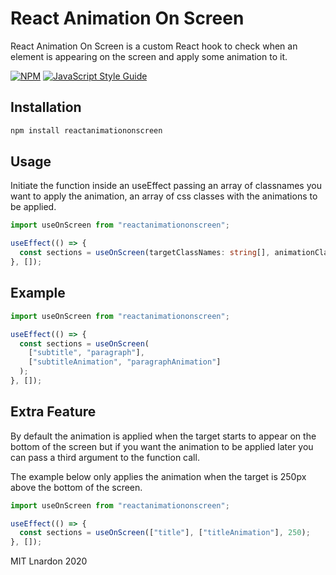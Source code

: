 # React Animation On Screen

React Animation On Screen is a custom React hook to check when an element is appearing on the screen and apply some animation to it.

[![NPM](https://img.shields.io/npm/v/reactanimationonscreen.svg)](https://www.npmjs.com/package/reactanimationonscreen) [![JavaScript Style Guide](https://img.shields.io/badge/code_style-standard-brightgreen.svg)](https://standardjs.com)

## Installation

```bash
npm install reactanimationonscreen
```

## Usage

Initiate the function inside an useEffect passing an array of classnames you want to apply the animation, an array of css classes with the animations to be applied.

```ts
import useOnScreen from "reactanimationonscreen";

useEffect(() => {
  const sections = useOnScreen(targetClassNames: string[], animationClassNames: string[]);
}, []);
```

## Example

```jsx
import useOnScreen from "reactanimationonscreen";

useEffect(() => {
  const sections = useOnScreen(
    ["subtitle", "paragraph"],
    ["subtitleAnimation", "paragraphAnimation"]
  );
}, []);
```

## Extra Feature

By default the animation is applied when the target starts to appear on the bottom of the screen but if you want the animation to be applied later you can pass a third argument to the function call.

The example below only applies the animation when the target is 250px above the bottom of the screen.

```jsx
import useOnScreen from "reactanimationonscreen";

useEffect(() => {
  const sections = useOnScreen(["title"], ["titleAnimation"], 250);
}, []);
```

MIT Lnardon 2020
